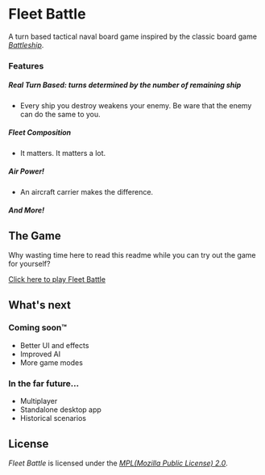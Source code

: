 # Fleet Battle

A turn based tactical naval board game inspired by the classic board game [*Battleship*](https://en.wikipedia.org/wiki/Battleship_%28game%29). 

### Features

##### Real Turn Based: turns determined by the number of remaining ship
* Every ship you destroy weakens your enemy. Be ware that the enemy can do the same to you.
##### Fleet Composition
 * It matters. It matters a lot.
##### Air Power!
 * An aircraft carrier makes the difference.
 ##### And More!

## The Game

Why wasting time here to read this readme while you can try out the game for yourself?

[Click here to play Fleet Battle](https://tonY1883.github.io/fleet-battle)

## What's next

### Coming soon™
- Better UI and effects
- Improved AI
- More game modes

### In the far future...
- Multiplayer
- Standalone desktop app
- Historical scenarios


## License
*Fleet Battle* is licensed under the [*MPL(Mozilla Public License) 2.0*](https://www.mozilla.org/en-US/MPL/2.0/).
